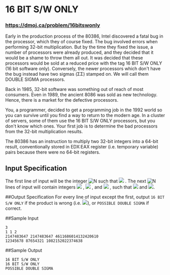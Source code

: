# 16 BIT S/W ONLY
### https://dmoj.ca/problem/16bitswonly



Early in the production process of the 80386, Intel discovered a fatal bug in the processor, which they of course fixed. The bug involved errors when performing 32-bit multiplication. But by the time they fixed the issue, a number of processors were already produced, and they decided that it would be a shame to throw them all out. It was decided that these processors would be sold at a reduced price with the tag 16 BIT S/W ONLY (16 bit software only). Conversely, the newer processors which don't have the bug instead have two sigmas (ΣΣ) stamped on. We will call them DOUBLE SIGMA processors.

Back in 1985, 32-bit software was something out of reach of most consumers. Even in 1989, the ancient 8086 was sold as new technology. Hence, there is a market for the defective processors.

You, a programmer, decided to get a programming job in the 1992 world so you can survive until you find a way to return to the modern age. In a cluster of servers, some of them use the 16 BIT S/W ONLY processors, but you don't know which ones. Your first job is to determine the bad processors from the 32-bit multiplication results.

The 80386 has an instruction to multiply two 32-bit integers into a 64-bit result, conventionally stored in EDX:EAX register (i.e. temporary variable) pairs because there were no 64-bit registers.

## Input Specification
The first line of input will be the integer ![N](http://static.dmoj.ca/mathoid/b51a60734da64be0e618bacbea2865a8a7dcd669/svg)
such that ![](http://static.dmoj.ca/mathoid/ad3dac10413dfc1e4d32597de9df880410ea485e/svg) . The next ![N](http://static.dmoj.ca/mathoid/b51a60734da64be0e618bacbea2865a8a7dcd669/svg)
 lines of input will contain integers ![](http://static.dmoj.ca/mathoid/6dcd4ce23d88e2ee9568ba546c007c63d9131c1b/svg)
 , ![](http://static.dmoj.ca/mathoid/ae4f281df5a5d0ff3cad6371f76d5c29b6d953ec/svg)
 , and ![](http://static.dmoj.ca/mathoid/511993d3c99719e38a6779073019dacd7178ddb9/svg)
 , such that ![](http://static.dmoj.ca/mathoid/34b6f735666d880c36f037cc249a1975dcb51b36/svg)
  and ![](http://static.dmoj.ca/mathoid/315497b0c946dc2692c5b86358d56d5c42b9f2ea/svg).
  
##Output Specification
For every line of input except the first, output ```16 BIT S/W ONLY``` if the product is wrong (i.e. ![](http://static.dmoj.ca/mathoid/3113fd6f21ffa9a7154ac108eddf1c6b0d00ce27/svg)), or ``POSSIBLE DOUBLE SIGMA`` if correct.

##Sample Input
```
3
1 1 2
2147483647 2147483647 4611686014132420610
12345678 87654321 1082152022374638
```

##Sample Output
```
16 BIT S/W ONLY
16 BIT S/W ONLY
POSSIBLE DOUBLE SIGMA
```

